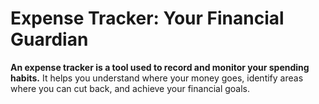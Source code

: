 # Expense Tracker: Your Financial Guardian
**An expense tracker is a tool used to record and monitor your spending habits.**
It helps you understand where your money goes, identify areas where you can cut back, and achieve your financial goals.

 